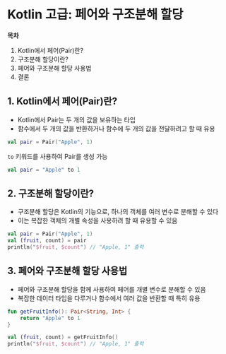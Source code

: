 # Kotlin 고급: 페어와 구조분해 할당

**목차**
1. Kotlin에서 페어(Pair)란?
2. 구조분해 할당이란?
3. 페어와 구조분해 할당 사용법
4. 결론

## 1. Kotlin에서 페어(Pair)란?

- Kotlin에서 Pair는 두 개의 값을 보유하는 타입
- 함수에서 두 개의 값을 반환하거나 함수에 두 개의 값을 전달하려고 할 때 유용

```kotlin
val pair = Pair("Apple", 1)
```

`to` 키워드를 사용하여 Pair를 생성 가능

```kotlin
val pair = "Apple" to 1
```

## 2. 구조분해 할당이란?

- 구조분해 할당은 Kotlin의 기능으로, 하나의 객체를 여러 변수로 분해할 수 있다
- 이는 복잡한 객체의 개별 속성을 사용하려 할 때 유용할 수 있음

```kotlin
val pair = Pair("Apple", 1)
val (fruit, count) = pair
println("$fruit, $count") // "Apple, 1" 출력
```

## 3. 페어와 구조분해 할당 사용법

- 페어와 구조분해 할당을 함께 사용하여 페어를 개별 변수로 분해할 수 있음
- 복잡한 데이터 타입을 다루거나 함수에서 여러 값을 반환할 때 특히 유용

```kotlin
fun getFruitInfo(): Pair<String, Int> {
    return "Apple" to 1
}

val (fruit, count) = getFruitInfo()
println("$fruit, $count") // "Apple, 1" 출력
```